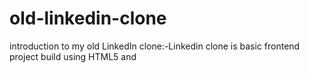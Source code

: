 # old-linkedin-clone
introduction to my  old LinkedIn clone:-Linkedin clone is basic frontend project build using HTML5 and

